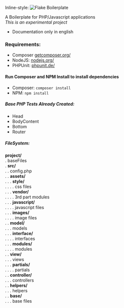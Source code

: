 Inline-style: 
![Flake Boilerplate](https://github.com/leaofelipe/flake-boilerplate/tree/master/doc/images/flake-boilerplate.png "Flake Boilerplate")
 
A Boilerplate for PHP/Javascript applications  
*This is an experimental project*  

- Documentation only in english   

### Requirements:
- Composer [getcomposer.org/](https://getcomposer.org/)  
- NodeJS: [nodejs.org/](https://nodejs.org/en/)  
- PHPUnit: [phpunit.de/](https://phpunit.de/)

#### Run Composer and NPM Install to install dependencies
- Composer: `composer install`  
- NPM: `npm install`   

##### Base PHP Tests Already Created:
- Head  
- BodyContent  
- Bottom  
- Router

##### FileSystem:  
**project/**  
.    baseFiles  
.    **src/**  
.    .    config.php  
.    .    **assets/**  
.    .     .   **style/**  
.    .     .   .    css files  
.    .     .   **vendor/**  
.    .     .   .    3rd part modules  
.    .     .   **javascript/**  
.    .     .   .    javascript files  
.    .     .   **images/**  
.    .     .   .    image files   
.    .    **model/**  
.    .     .   models  
.    .     .   **interface/**  
.    .     .   .    interfaces  
.    .     .   **modules/**  
.    .     .   .    modules  
.    .    **view/**  
.    .     .   views  
.    .     .   **partials/**  
.    .     .   .    partials  
.    .    **controller/**  
.    .     .  controllers  
.    .    **helpers/**  
.    .     .   helpers  
.    .    **base/**  
.    .     .   base files


